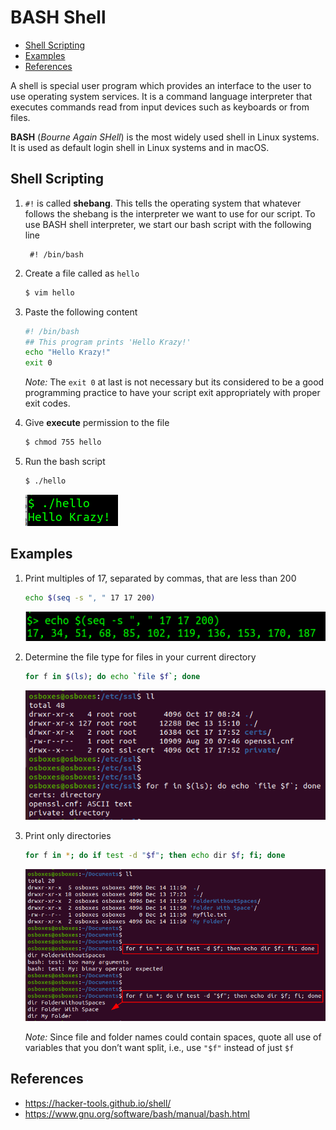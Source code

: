 # BASH Shell <!-- omit in toc -->

- [Shell Scripting](#shell-scripting)
- [Examples](#examples)
- [References](#references)

A shell is special user program which provides an interface to the user to use operating system services. It is a command language interpreter that executes commands read from input devices such as keyboards or from files.

**BASH** (*Bourne Again SHell*) is the most widely used shell in Linux systems. It is used as default login shell in Linux systems and in macOS.

## Shell Scripting

1. `#!` is called **shebang**. This tells the operating system that whatever follows the shebang is the interpreter we want to use for our script. To use BASH shell interpreter, we start our bash script with the following line

        #! /bin/bash

2. Create a file called as `hello`
    
    ```bash
    $ vim hello
    ```

3. Paste the following content
   
    ```bash
    #! /bin/bash
    ## This program prints 'Hello Krazy!'
    echo "Hello Krazy!"
    exit 0
    ```

    *Note:* The `exit 0` at last is not necessary but its considered to be a good programming practice to have your script exit appropriately with proper exit codes.

4. Give **execute** permission to the file

    ```bash
    $ chmod 755 hello
    ```

5. Run the bash script

    ```bash
    $ ./hello
    ```
        
    ![Execute bash script](../../image/getting_started_with_linux/15_bash_hello.png)

##  Examples

1. Print multiples of 17, separated by commas, that are less than 200

    ```bash
    echo $(seq -s ", " 17 17 200)
    ```

    ![seq](../../image/getting_started_with_linux/16a_bash_seq.png)

2. Determine the file type for files in your current directory 

    ```bash
    for f in $(ls); do echo `file $f`; done
    ```

    ![for loop](../../image/getting_started_with_linux/16b_bash_for_loop.png)

3. Print only directories

    ```bash
    for f in *; do if test -d "$f"; then echo dir $f; fi; done
    ```

    ![](../../image/getting_started_with_linux/16c_bash_use_quotes.png)

    *Note:* Since file and folder names could contain spaces, quote all use of variables that you don’t want split, i.e., use `"$f"` instead of just `$f`

## References

* https://hacker-tools.github.io/shell/
* https://www.gnu.org/software/bash/manual/bash.html